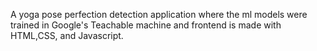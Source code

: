 A yoga pose perfection detection application where the ml models were trained in Google's Teachable machine and frontend is made with HTML,CSS, and Javascript.
